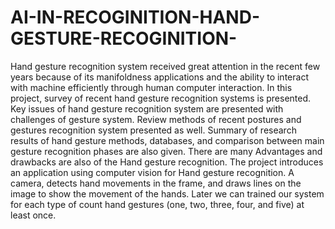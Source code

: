 # AI-IN-RECOGINITION-HAND-GESTURE-RECOGINITION-
Hand gesture recognition system received great attention in the recent few years because of its manifoldness applications and the ability to interact with machine efficiently through human  computer interaction. In this project, survey of recent hand gesture recognition systems is 
presented. 
Key issues of hand gesture recognition system are presented with challenges of gesture system. 
Review methods of recent postures and gestures recognition system presented as well. Summary 
of research results of hand gesture methods, databases, and comparison between main gesture 
recognition phases are also given. There are many Advantages and drawbacks are also of the 
Hand gesture recognition.
The project introduces an application using computer vision for Hand gesture recognition. A
camera, detects hand movements in the frame, and draws lines on the image to show the 
movement of the hands.
Later we can trained our system for each type of count hand gestures (one, two, three, four, and 
five) at least once.
